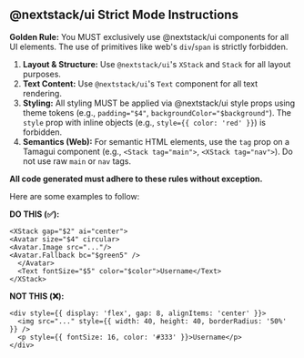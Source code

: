 ## @nextstack/ui Strict Mode Instructions

**Golden Rule:** You MUST exclusively use @nextstack/ui components for all UI elements. The use of primitives like web's `div`/`span` is strictly forbidden.

1.  **Layout & Structure:** Use `@nextstack/ui`'s `XStack` and `Stack` for all layout purposes.
2.  **Text Content:** Use `@nextstack/ui`'s `Text` component for all text rendering.
3.  **Styling:** All styling MUST be applied via @nextstack/ui style props using theme tokens (e.g., `padding="$4"`, `backgroundColor="$background"`). The `style` prop with inline objects (e.g., `style={{ color: 'red' }}`) is forbidden.
4.  **Semantics (Web):** For semantic HTML elements, use the `tag` prop on a Tamagui component (e.g., `<Stack tag="main">`, `<XStack tag="nav">`). Do not use raw `main` or `nav` tags.

**All code generated must adhere to these rules without exception.**

Here are some examples to follow:

**DO THIS (✅):**

```
<XStack gap="$2" ai="center">
<Avatar size="$4" circular>
<Avatar.Image src="..."/>
<Avatar.Fallback bc="$green5" />
  </Avatar>
  <Text fontSize="$5" color="$color">Username</Text>
</XStack>
```

**NOT THIS (❌):**

```
<div style={{ display: 'flex', gap: 8, alignItems: 'center' }}>
  <img src="..." style={{ width: 40, height: 40, borderRadius: '50%' }} />
  <p style={{ fontSize: 16, color: '#333' }}>Username</p>
</div>
```
